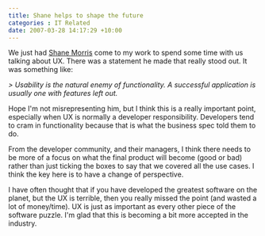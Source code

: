 ```yaml
---
title: Shane helps to shape the future
categories : IT Related
date: 2007-03-28 14:17:29 +10:00
---
```


We just had [Shane Morris][0] come to my work to spend some time with us talking about UX. There was a statement he made that really stood out. It was something like:

_> Usability is the natural enemy of functionality. A successful application is usually one with features left out._

Hope I'm not misrepresenting him, but I think this is a really important point, especially when UX is normally a developer responsibility. Developers tend to cram in functionality because that is what the business spec told them to do. 

From the developer community, and their managers, I think there needs to be more of a focus on what the final product will become (good or bad) rather than just ticking the boxes to say that we covered all the use cases. I think the key here is to have a change of perspective.

I have often thought that if you have developed the greatest software on the planet, but the UX is terrible, then you really missed the point (and wasted a lot of money/time). UX is just as important as every other piece of the software puzzle. I'm glad that this is becoming a bit more accepted in the industry.

[0]: http://blogs.msdn.com/shanemo
